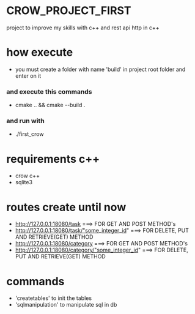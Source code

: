 # CROW_PROJECT_FIRST

project to improve my skills with c++ and rest api http in c++

# how execute

- you must create a folder with name 'build' in project root folder and enter on it
### and execute this commands
- cmake .. && cmake --build .
### and run with
- ./first_crow

# requirements c++

- crow c++
- sqlite3

# routes create until now

- http://127.0.0.1:18080/task ===> FOR GET AND POST METHOD's
- http://127.0.0.1:18080/task/"some_integer_id" ===> FOR DELETE, PUT AND RETRIEVE(GET) METHOD
- http://127.0.0.1:18080/category ===> FOR GET AND POST METHOD's
- http://127.0.0.1:18080/category/"some_integer_id" ===> FOR DELETE, PUT AND RETRIEVE(GET) METHOD


# commands

- 'createtables' to init the tables
- 'sqlmanipulation' to manipulate sql in db
